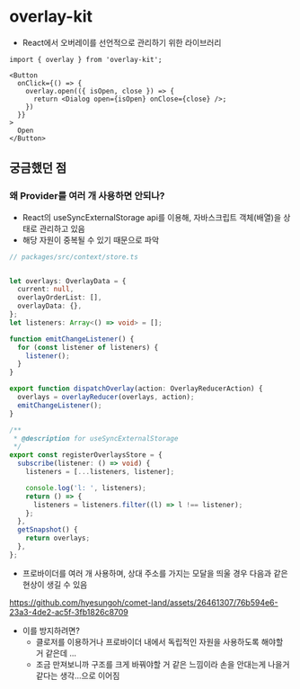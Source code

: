 # overlay-kit

- React에서 오버레이를 선언적으로 관리하기 위한 라이브러리

```tsx
import { overlay } from 'overlay-kit';

<Button 
  onClick={() => {
    overlay.open(({ isOpen, close }) => {
      return <Dialog open={isOpen} onClose={close} />;
    })
  }}
>
  Open
</Button>
```

## 궁금했던 점

### 왜 Provider를 여러 개 사용하면 안되나?

- React의 useSyncExternalStorage api를 이용해, 자바스크립트 객체(배열)을 상태로 관리하고 있음
- 해당 자원이 중복될 수 있기 때문으로 파악

```ts
// packages/src/context/store.ts


let overlays: OverlayData = {
  current: null,
  overlayOrderList: [],
  overlayData: {},
};
let listeners: Array<() => void> = [];

function emitChangeListener() {
  for (const listener of listeners) {
    listener();
  }
}

export function dispatchOverlay(action: OverlayReducerAction) {
  overlays = overlayReducer(overlays, action);
  emitChangeListener();
}

/**
 * @description for useSyncExternalStorage
 */
export const registerOverlaysStore = {
  subscribe(listener: () => void) {
    listeners = [...listeners, listener];

    console.log('l: ', listeners);
    return () => {
      listeners = listeners.filter((l) => l !== listener);
    };
  },
  getSnapshot() {
    return overlays;
  },
};
```

- 프로바이더를 여러 개 사용하며, 상대 주소를 가지는 모달을 띄울 경우 다음과 같은 현상이 생길 수 있음

https://github.com/hyesungoh/comet-land/assets/26461307/76b594e6-23a3-4de2-ac5f-3fb1826c8709

- 이를 방지하려면?
  - 클로저를 이용하거나 프로바이더 내에서 독립적인 자원을 사용하도록 해야할 거 같은데 ...
  - 조금 만져보니까 구조를 크게 바꿔야할 거 같은 느낌이라 손을 안대는게 나을거 같다는 생각...으로 이어짐